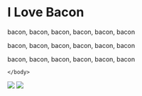 <!DOCTYPE html>
<html>

<head>
    <meta charset="utf-8">
    <link rel="stylesheet" href="style.css">
    <title>Bacon Fansite</title>
</head>

<body>
    <h1> I Love Bacon</h1>
    <p>bacon, bacon, bacon, bacon, bacon, bacon</p>
    <p>bacon, bacon, bacon, bacon, bacon, bacon</p>
    <p>bacon, bacon, bacon, bacon, bacon, bacon</p>
    
    </body>
<img class="bacon" src="https://em-content.zobj.net/source/apple/391/bacon_1f953.png">
<img class="bacon" src="https://em-content.zobj.net/source/apple/391/broccoli_1f966.png">


</html>

